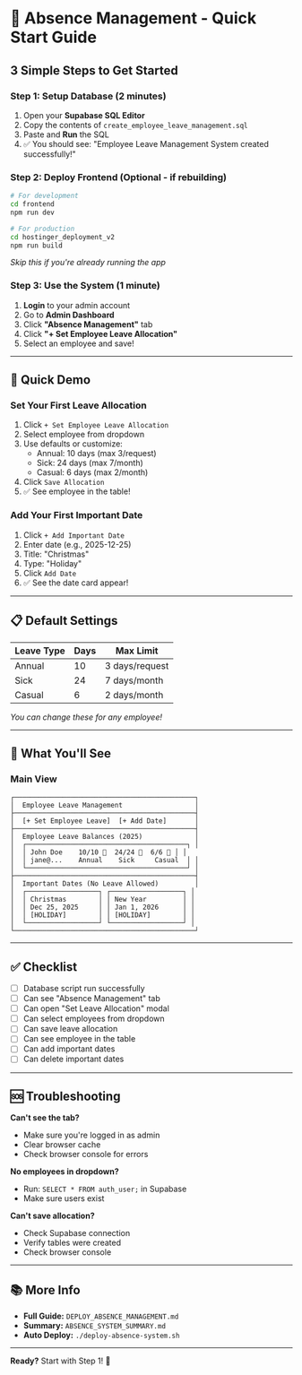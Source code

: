 # 🚀 Absence Management - Quick Start Guide

## 3 Simple Steps to Get Started

### Step 1: Setup Database (2 minutes)

1. Open your **Supabase SQL Editor**
2. Copy the contents of `create_employee_leave_management.sql`
3. Paste and **Run** the SQL
4. ✅ You should see: "Employee Leave Management System created successfully!"

### Step 2: Deploy Frontend (Optional - if rebuilding)

```bash
# For development
cd frontend
npm run dev

# For production
cd hostinger_deployment_v2
npm run build
```

*Skip this if you're already running the app*

### Step 3: Use the System (1 minute)

1. **Login** to your admin account
2. Go to **Admin Dashboard**
3. Click **"Absence Management"** tab
4. Click **"+ Set Employee Leave Allocation"**
5. Select an employee and save!

---

## 🎯 Quick Demo

### Set Your First Leave Allocation

1. Click `+ Set Employee Leave Allocation`
2. Select employee from dropdown
3. Use defaults or customize:
   - Annual: 10 days (max 3/request)
   - Sick: 24 days (max 7/month)
   - Casual: 6 days (max 2/month)
4. Click `Save Allocation`
5. ✅ See employee in the table!

### Add Your First Important Date

1. Click `+ Add Important Date`
2. Enter date (e.g., 2025-12-25)
3. Title: "Christmas"
4. Type: "Holiday"
5. Click `Add Date`
6. ✅ See the date card appear!

---

## 📋 Default Settings

| Leave Type | Days | Max Limit |
|------------|------|-----------|
| Annual | 10 | 3 days/request |
| Sick | 24 | 7 days/month |
| Casual | 6 | 2 days/month |

*You can change these for any employee!*

---

## 🎨 What You'll See

### Main View
```
┌─────────────────────────────────────────────┐
│  Employee Leave Management                  │
├─────────────────────────────────────────────┤
│  [+ Set Employee Leave]  [+ Add Date]       │
├─────────────────────────────────────────────┤
│  Employee Leave Balances (2025)             │
│  ┌────────────────────────────────────────┐ │
│  │ John Doe    10/10 📗  24/24 📘  6/6 📙 │ │
│  │ jane@...    Annual    Sick     Casual  │ │
│  └────────────────────────────────────────┘ │
├─────────────────────────────────────────────┤
│  Important Dates (No Leave Allowed)         │
│  ┌──────────────────┐ ┌──────────────────┐ │
│  │ Christmas        │ │ New Year         │ │
│  │ Dec 25, 2025     │ │ Jan 1, 2026      │ │
│  │ [HOLIDAY]        │ │ [HOLIDAY]        │ │
│  └──────────────────┘ └──────────────────┘ │
└─────────────────────────────────────────────┘
```

---

## ✅ Checklist

- [ ] Database script run successfully
- [ ] Can see "Absence Management" tab
- [ ] Can open "Set Leave Allocation" modal
- [ ] Can select employees from dropdown
- [ ] Can save leave allocation
- [ ] Can see employee in the table
- [ ] Can add important dates
- [ ] Can delete important dates

---

## 🆘 Troubleshooting

**Can't see the tab?**
- Make sure you're logged in as admin
- Clear browser cache
- Check browser console for errors

**No employees in dropdown?**
- Run: `SELECT * FROM auth_user;` in Supabase
- Make sure users exist

**Can't save allocation?**
- Check Supabase connection
- Verify tables were created
- Check browser console

---

## 📚 More Info

- **Full Guide:** `DEPLOY_ABSENCE_MANAGEMENT.md`
- **Summary:** `ABSENCE_SYSTEM_SUMMARY.md`
- **Auto Deploy:** `./deploy-absence-system.sh`

---

**Ready?** Start with Step 1! 🎉

